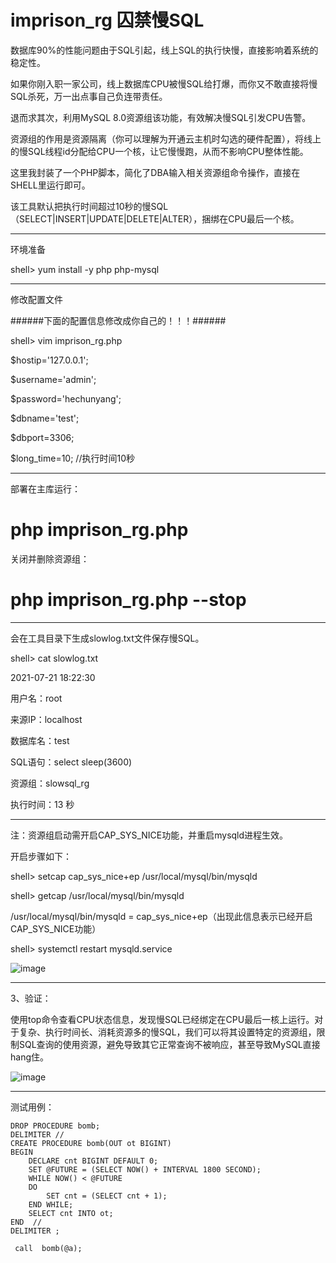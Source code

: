 # imprison_rg 囚禁慢SQL

数据库90%的性能问题由于SQL引起，线上SQL的执行快慢，直接影响着系统的稳定性。

如果你刚入职一家公司，线上数据库CPU被慢SQL给打爆，而你又不敢直接将慢SQL杀死，万一出点事自己负连带责任。

退而求其次，利用MySQL 8.0资源组该功能，有效解决慢SQL引发CPU告警。

资源组的作用是资源隔离（你可以理解为开通云主机时勾选的硬件配置），将线上的慢SQL线程id分配给CPU一个核，让它慢慢跑，从而不影响CPU整体性能。

这里我封装了一个PHP脚本，简化了DBA输入相关资源组命令操作，直接在SHELL里运行即可。

该工具默认把执行时间超过10秒的慢SQL（SELECT|INSERT|UPDATE|DELETE|ALTER），捆绑在CPU最后一个核。

--------------------------------------------------------------------------------------------

环境准备

shell> yum install -y php php-mysql

--------------------------------------------------------------------------------------------

修改配置文件

######下面的配置信息修改成你自己的！！！######

shell> vim imprison_rg.php

$hostip='127.0.0.1';

$username='admin';

$password='hechunyang';

$dbname='test';

$dbport=3306;

$long_time=10; //执行时间10秒

--------------------------------------------------------------------------------------------
部署在主库运行：

# php imprison_rg.php

关闭并删除资源组：

# php imprison_rg.php --stop


--------------------------------------------------------------------------------------------
会在工具目录下生成slowlog.txt文件保存慢SQL。

shell> cat slowlog.txt

2021-07-21 18:22:30

用户名：root

来源IP：localhost

数据库名：test

SQL语句：select sleep(3600)

资源组：slowsql_rg

执行时间：13 秒

----------------------------------------------------------
注：资源组启动需开启CAP_SYS_NICE功能，并重启mysqld进程生效。

开启步骤如下：

shell> setcap cap_sys_nice+ep /usr/local/mysql/bin/mysqld

shell> getcap /usr/local/mysql/bin/mysqld

/usr/local/mysql/bin/mysqld = cap_sys_nice+ep（出现此信息表示已经开启CAP_SYS_NICE功能）

shell> systemctl restart mysqld.service

![image](https://s4.51cto.com/images/blog/202107/22/64b0f34597b7c95f4eab1c1fc74061fe.jpg?x-oss-process=image/watermark,size_14,text_QDUxQ1RP5Y2a5a6i,color_FFFFFF,t_100,g_se,x_10,y_10,shadow_20,type_ZmFuZ3poZW5naGVpdGk=)

----------------------------------------------------
3、验证：

使用top命令查看CPU状态信息，发现慢SQL已经绑定在CPU最后一核上运行。对于复杂、执行时间长、消耗资源多的慢SQL，我们可以将其设置特定的资源组，限制SQL查询的使用资源，避免导致其它正常查询不被响应，甚至导致MySQL直接hang住。

![image](https://s4.51cto.com/images/blog/202107/22/b35929dd5b13df07d4f31b5d9917592a.jpg?x-oss-process=image/watermark,size_14,text_QDUxQ1RP5Y2a5a6i,color_FFFFFF,t_100,g_se,x_10,y_10,shadow_20,type_ZmFuZ3poZW5naGVpdGk=)

----------------------------------------------------
测试用例：
```
DROP PROCEDURE bomb;
DELIMITER // 
CREATE PROCEDURE bomb(OUT ot BIGINT)  
BEGIN  
    DECLARE cnt BIGINT DEFAULT 0;  
    SET @FUTURE = (SELECT NOW() + INTERVAL 1800 SECOND);  
    WHILE NOW() < @FUTURE 
    DO  
        SET cnt = (SELECT cnt + 1);  
    END WHILE;  
    SELECT cnt INTO ot;  
END  //
DELIMITER ;
```

``` call  bomb(@a);```

